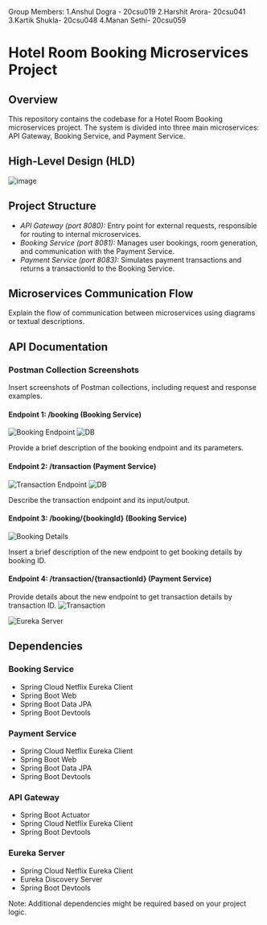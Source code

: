 Group Members:
1.Anshul Dogra - 20csu019
2.Harshit Arora- 20csu041
3.Kartik Shukla- 20csu048
4.Manan Sethi- 20csu059

# Hotel Room Booking Microservices Project

## Overview

This repository contains the codebase for a Hotel Room Booking microservices project. The system is divided into three main microservices: API Gateway, Booking Service, and Payment Service.

## High-Level Design (HLD)

![image](https://miro.com/app/board/uXjVN_mmtlk=/?share_link_id=882881977262)



## Project Structure

- *API Gateway (port 8080):* Entry point for external requests, responsible for routing to internal microservices.
- *Booking Service (port 8081):* Manages user bookings, room generation, and communication with the Payment Service.
- *Payment Service (port 8083):* Simulates payment transactions and returns a transactionId to the Booking Service.

## Microservices Communication Flow

Explain the flow of communication between microservices using diagrams or textual descriptions.

## API Documentation

### Postman Collection Screenshots

Insert screenshots of Postman collections, including request and response examples.

#### Endpoint 1: /booking (Booking Service)

![Booking Endpoint](https://github.com/NitinS87/hotel-booking-ms/assets/80587065/9b953628-5c3f-4044-8723-ead39ca7dbc1)
![DB](https://github.com/NitinS87/hotel-booking-ms/assets/80587065/399478ff-ec41-4988-84ca-9bb3bafd10ee)



Provide a brief description of the booking endpoint and its parameters.

#### Endpoint 2: /transaction (Payment Service)

![Transaction Endpoint](https://github.com/NitinS87/hotel-booking-ms/assets/80587065/e73d8a68-1c12-4723-a123-ba97accba68a)
![DB](https://github.com/NitinS87/hotel-booking-ms/assets/80587065/4f359d3e-3a01-41cc-8d22-27733f9285b3)


Describe the transaction endpoint and its input/output.

#### Endpoint 3: /booking/{bookingId} (Booking Service)
![Booking Details](https://github.com/NitinS87/hotel-booking-ms/assets/80587065/7877c846-39e5-4ad4-8b92-54669323fb95)


Insert a brief description of the new endpoint to get booking details by booking ID.

#### Endpoint 4: /transaction/{transactionId} (Payment Service)

Provide details about the new endpoint to get transaction details by transaction ID.
![Transaction](https://github.com/NitinS87/hotel-booking-ms/assets/80587065/ad9228c7-9da3-439a-adda-b79f6140510d)

![Eureka Server](https://github.com/NitinS87/hotel-booking-ms/assets/80587065/2192b06d-5411-4826-9c75-b621530cd69c)


## Dependencies

### Booking Service

- Spring Cloud Netflix Eureka Client
- Spring Boot Web
- Spring Boot Data JPA
- Spring Boot Devtools

### Payment Service

- Spring Cloud Netflix Eureka Client
- Spring Boot Web
- Spring Boot Data JPA
- Spring Boot Devtools

### API Gateway

- Spring Boot Actuator
- Spring Cloud Netflix Eureka Client
- Spring Boot Devtools

### Eureka Server

- Spring Cloud Netflix Eureka Client
- Eureka Discovery Server
- Spring Boot Devtools

Note: Additional dependencies might be required based on your project logic.


